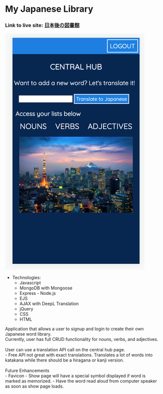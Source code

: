 # My Japanese Library

### Link to live site: [日本後の図書館](https://my-japanese-library.herokuapp.com/)

<img src="screenshot.png" alt="app-example">

- Technologies:
    - Javascript
    - MongoDB with Mongoose
    - Express - Node.js
    - EJS
    - AJAX with DeepL Translation
    - jQuery
    - CSS
    - HTML

Application that allows a user to signup and login to create their own Japanese word library.<br>
Currently, user has full CRUD functionality for nouns, verbs, and adjectives.<br><br>
User can use a translation API call on the central hub page.<br>
    - Free API not great with exact translations. Translates a lot of words into katakana while there should be a hiragana or kanji version.<br><br>
Future Enhancements<br>
    - Favicon
    - Show page will have a special symbol displayed if word is marked as memorized.
    - Have the word read aloud from computer speaker as soon as show page loads.